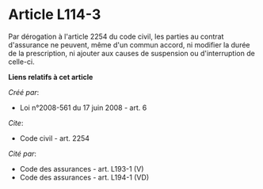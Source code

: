 # Article L114-3

Par dérogation à l'article 2254 du code civil, les parties au contrat d'assurance ne peuvent, même d'un commun accord, ni
modifier la durée de la prescription, ni ajouter aux causes de suspension ou d'interruption de celle-ci.

**Liens relatifs à cet article**

_Créé par_:

  - Loi n°2008-561 du 17 juin 2008 - art. 6

_Cite_:

  - Code civil - art. 2254

_Cité par_:

  - Code des assurances - art. L193-1 (V)
  - Code des assurances - art. L194-1 (VD)
